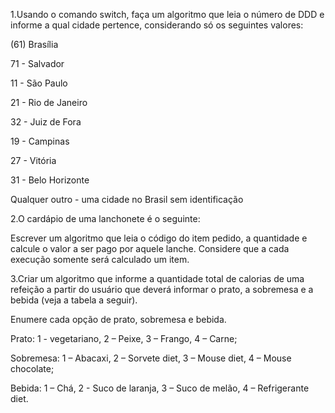1.Usando o comando switch, faça um algoritmo que leia o número de DDD e informe a qual cidade pertence, considerando só os seguintes valores: 

(61) Brasília 

71 - Salvador 

11 - São Paulo 

21 - Rio de Janeiro 

32 - Juiz de Fora 

19 - Campinas 

27 - Vitória 

31 - Belo Horizonte 

Qualquer outro - uma cidade no Brasil sem identificação 


2.O cardápio de uma lanchonete é o seguinte: 

Escrever um algoritmo que leia o código do item pedido, a quantidade e calcule o valor a ser pago por aquele lanche. Considere que a cada execução somente será calculado um item.


3.Criar um algoritmo que informe a quantidade total de calorias de uma refeição a partir do usuário que deverá informar o prato, a sobremesa e a bebida (veja a tabela a seguir).

Enumere cada opção de prato, sobremesa e bebida.

Prato: 1 - vegetariano, 2 – Peixe, 3 – Frango, 4 – Carne;

Sobremesa: 1 – Abacaxi, 2 – Sorvete diet, 3 – Mouse diet, 4 – Mouse chocolate;

Bebida: 1 – Chá, 2 - Suco de laranja, 3 – Suco de melão, 4 – Refrigerante diet. 


